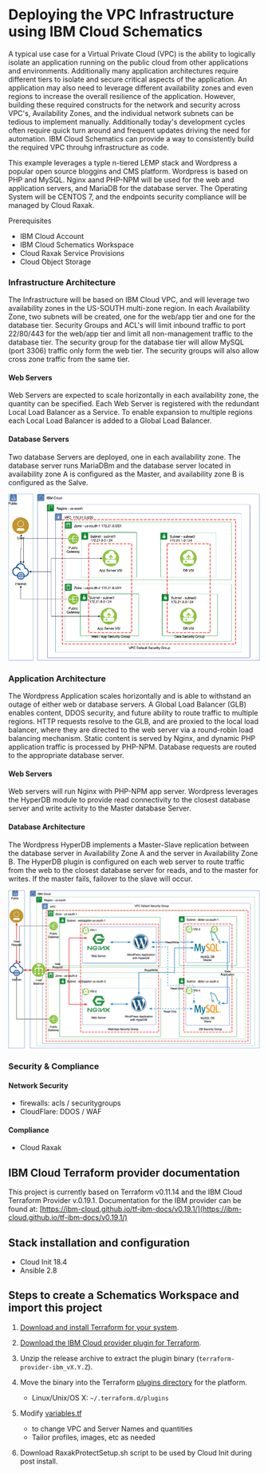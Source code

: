 # Deploying the VPC Infrastructure using IBM Cloud Schematics
A typical use case for a Virtual Private Cloud (VPC) is the ability to logically isolate an application running on the public cloud from other applications and environments.  Additionally many
application architectures require different tiers to isolate and secure critical aspects of the application.   An application may also need to leverage different availability zones and even regions
to increase the overall resilience of the application.   However, building these required constructs for the network and security across VPC's, Availability Zones, and the individual network subnets
can be tedious to implement manually.   Additionally today's development cycles often require quick turn around and frequent updates driving the need for automation.  IBM Cloud Schematics can provide a way to consistently build the required VPC throuhg infrastructure as code. 

This example leverages a typle n-tiered LEMP stack and Wordpress a popular open source bloggins and CMS platform.  Wordpress is based on PHP and MySQL.  Nginx aand PHP-NPM will be used for the web and application servers, and MariaDB for the database server.   The Operating System will be CENTOS 7, and the endpoints security compliance will be managed by Cloud Raxak.

Prerequisites
* IBM Cloud Account
* IBM Cloud Schematics Workspace
* Cloud Raxak Service Provisions
* Cloud Object Storage 

### Infrastructure Architecture
The Infrastructure will be based on IBM Cloud VPC, and will leverage two availability zones in the US-SOUTH multi-zone region.   In each Availability Zone, two subnets will be created, one for the web/app tier and one for the database tier.   Security Groups and ACL's will limit inbound traffic to port 22/80/443 for the web/app tier and limit all non-management traffic to the database tier.   The security group for the database tier will allow MySQL (port 3306) traffic only form the web tier.   The security groups will also allow cross zone traffic from the same tier.

#### Web Servers
Web Servers are expected to scale horizontally in each availability zone, the quantity can be specified.   Each Web Server is registered with the redundant Local Load Balancer as a Service.   To enable expansion to multiple regions each Local Load Balancer is added to a Global Load Balancer.

#### Database Servers
Two database Servers are deployed, one in each availability zone.  The database server runs MariaDBm and the database server located in availability zone A is configured as the Master, and availability zone B is configured as the Salve.

![3tier Web App - Infrastructure](images/infrastructure-architecture.png)


### Application Architecture
The Wordpress Application scales horizontally and is able to withstand an outage of either web or database servers.    A Global Load Balancer (GLB) enables content, DDOS security, and future ability to route traffic to multiple regions.   HTTP requests resolve to the GLB, and are proxied to the local load balancer, where they are directed to the web server via a round-robin load balancing mechanism.  Static content is served by Nginx, and dynamic PHP application traffic is processed by PHP-NPM.  Database requests are routed to the appropriate database server.

#### Web Servers
Web servers will run Nginx with PHP-NPM app server.   Wordpress leverages the HyperDB module to provide read connectivity to the closest database server and write activity to the Master database Server.  

#### Database Architecture
The Wordpress HyperDB implements a Master-Slave replication between the database server in Availability Zone A and the server in Availability Zone B.  The HyperDB plugin is configured on each web server to route traffic from the web to the closest database server for reads, and to the master for writes. If the master fails, failover to the slave will occur.

![3tuer Web App - Application](images/application-data-flow.png)

### Security & Compliance
#### Network Security
* firewalls: acls / securitygroups 
* CloudFlare: DDOS / WAF

#### Compliance
* Cloud Raxak

## IBM Cloud Terraform provider documentation
This project is currently based on Terraform v0.11.14 and the IBM Cloud Terraform Provider v.0.19.1.
Documentation for the IBM provider can be found at: [https://ibm-cloud.github.io/tf-ibm-docs/v0.19.1/](https://ibm-cloud.github.io/tf-ibm-docs/v0.19.1/)

## Stack installation and configuration
* Cloud Init 18.4
* Ansible 2.8

## Steps to create a Schematics Workspace and import this project

1. [Download and install Terraform for your system](https://www.terraform.io/intro/getting-started/install.html). 

2. [Download the IBM Cloud provider plugin for Terraform](https://github.com/IBM-Bluemix/terraform-provider-ibm/releases).

3. Unzip the release archive to extract the plugin binary (`terraform-provider-ibm_vX.Y.Z`).

4. Move the binary into the Terraform [plugins directory](https://www.terraform.io/docs/configuration/providers.html#third-party-plugins) for the platform.
    - Linux/Unix/OS X: `~/.terraform.d/plugins`

5. Modify [variables.tf](../variables.tf)
    -  to change VPC and Server Names and quantities
    -  Tailor profiles, images, etc as needed 

   
6.  Download RaxakProtectSetup.sh script to be used by Cloud Init during post install.
